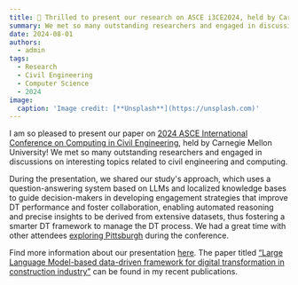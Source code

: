 ```yaml
---
title: 🌆 Thrilled to present our research on ASCE i3CE2024, held by Carneige Mellon University!
summary: We met so many outstanding researchers and engaged in discussions on interesting topics related to civil engineering and computing.
date: 2024-08-01
authors:
  - admin
tags:
  - Research
  - Civil Engineering
  - Computer Science
  - 2024
image:
  caption: 'Image credit: [**Unsplash**](https://unsplash.com)'
---
```


I am so pleased to present our paper on [2024 ASCE International Conference on Computing in Civil Engineering](https://www.cmu.edu/cee/i3ce2024/index.html), held by Carnegie Mellon University! We met so many outstanding researchers and engaged in discussions on interesting topics related to civil engineering and computing.

During the presentation, we shared our study's approach, which uses a question-answering system based on LLMs and localized knowledge bases to guide decision-makers in developing engagement strategies that improve DT performance and foster collaboration, enabling automated reasoning and precise insights to be derived from extensive datasets, thus fostering a smarter DT framework to manage the DT process. We had a great time with other attendees [exploring Pittsburgh](https://melvin-king.github.io/post/pitts/) during the conference.

Find more information about our presentation [here](https://melvin-king.github.io/event/i3ce2024/). The paper titled [“Large Language Model-based data-driven framework for digital transformation in construction industry”](https://melvin-king.github.io/publication/conference-paper/) can be found in my recent publications.



